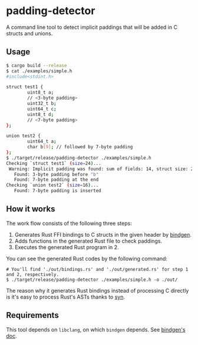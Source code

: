 # padding-detector

A command line tool to detect implicit paddings that will be added in C structs and unions.

## Usage

```sh
$ cargo build --release
$ cat ./examples/simple.h
#include<stdint.h>

struct test1 {
        uint8_t a;
        // <3-byte padding>
        uint32_t b;
        uint64_t c;
        uint8_t d;
        // <7-byte padding>
};

union test2 {
        uint64_t a;
        char b[9]; // followed by 7-byte padding
};
$ ./target/release/padding-detector ./examples/simple.h
Checking `struct test1` (size=24)...
 Warning: Implicit padding was found: sum of fields: 14, struct size: 24
   Found: 3-byte padding before "b"
   Found: 7-byte padding at the end
Checking `union test2` (size=16)...
   Found: 7-byte padding is inserted
```

## How it works

The work flow consists of the following three steps:

1. Generates Rust FFI bindings to C structs in the given header by [bindgen].
2. Adds functions in the generated Rust file to check paddings.
3. Executes the generated Rust program in 2.

You can see the generated Rust codes by the following command:

```
# You'll find './out/bindings.rs' and './out/generated.rs' for step 1 and 2, respectively.
$ ./target/release/padding-detector ./examples/simple.h -o ./out/
```

The reason why it generates Rust bindings instead of processing C directly is it's easy to process
Rust's ASTs thanks to [syn].

[bindgen]: https://github.com/rust-lang/rust-bindgen
[syn]: https://github.com/dtolnay/syn

## Requirements

This tool depends on `libclang`, on which `bindgen` depends.
See [bindgen's doc](https://rust-lang.github.io/rust-bindgen/requirements.html).
